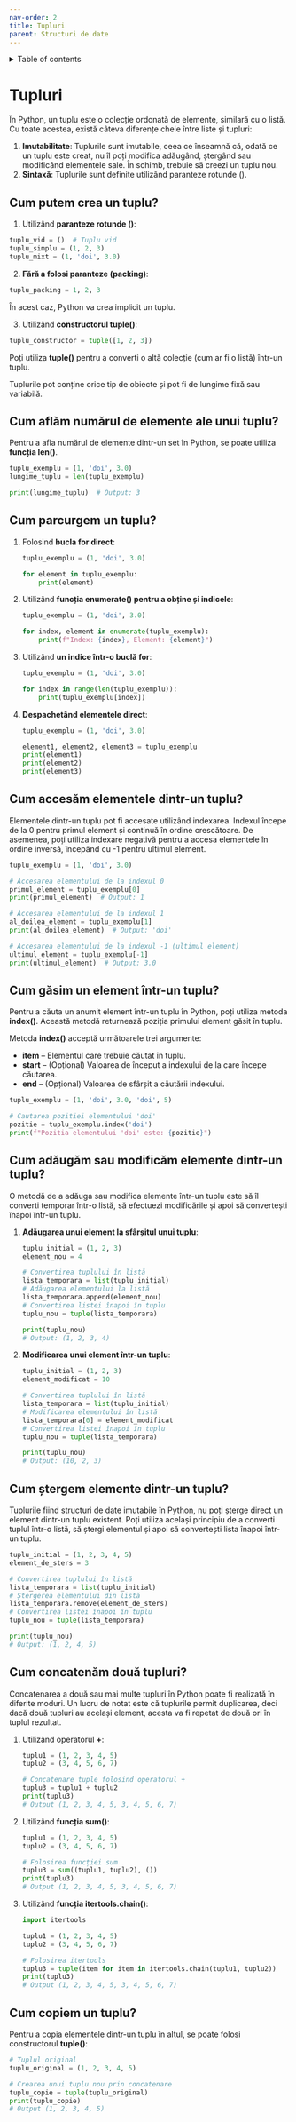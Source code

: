 ```yaml
---
nav-order: 2
title: Tupluri
parent: Structuri de date
---
```


<details markdown="block">
  <summary>
    Table of contents
  </summary>
  {: .text-delta }
1. TOC
{:toc}
</details>

# Tupluri

În Python, un tuplu este o colecție ordonată de elemente, similară cu o listă. Cu toate acestea, există câteva diferențe cheie între liste și tupluri:

1. **Imutabilitate**: Tuplurile sunt imutabile, ceea ce înseamnă că, odată ce un tuplu este creat, nu îl poți modifica adăugând, ștergând sau modificând elementele sale. În schimb, trebuie să creezi un tuplu nou.
2. **Sintaxă**: Tuplurile sunt definite utilizând paranteze rotunde ().

## Cum putem crea un tuplu?
1. Utilizând **paranteze rotunde ()**:
```python
tuplu_vid = ()  # Tuplu vid
tuplu_simplu = (1, 2, 3)
tuplu_mixt = (1, 'doi', 3.0)
```
2. **Fără a folosi paranteze (packing)**:
```python
tuplu_packing = 1, 2, 3
```
În acest caz, Python va crea implicit un tuplu.

3. Utilizând **constructorul tuple()**:
```python
tuplu_constructor = tuple([1, 2, 3])
```
Poți utiliza **tuple()** pentru a converti o altă colecție (cum ar fi o listă) într-un tuplu.

Tuplurile pot conține orice tip de obiecte și pot fi de lungime fixă sau variabilă.

## Cum aflăm numărul de elemente ale unui tuplu?
Pentru a afla numărul de elemente dintr-un set în Python, se poate utiliza **funcția len()**.
```python
tuplu_exemplu = (1, 'doi', 3.0)
lungime_tuplu = len(tuplu_exemplu)

print(lungime_tuplu)  # Output: 3
```

## Cum parcurgem un tuplu?
1. Folosind **bucla for direct**:
    ```python
    tuplu_exemplu = (1, 'doi', 3.0)

    for element in tuplu_exemplu:
        print(element)
    ```
2. Utilizând **funcția enumerate() pentru a obține și indicele**:
    ```python
    tuplu_exemplu = (1, 'doi', 3.0)

    for index, element in enumerate(tuplu_exemplu):
        print(f"Index: {index}, Element: {element}")
    ```
3. Utilizând **un indice într-o buclă for**:
    ```python
    tuplu_exemplu = (1, 'doi', 3.0)

    for index in range(len(tuplu_exemplu)):
        print(tuplu_exemplu[index])
    ```
4. **Despachetând elementele direct**:
    ```python
    tuplu_exemplu = (1, 'doi', 3.0)

    element1, element2, element3 = tuplu_exemplu
    print(element1)
    print(element2)
    print(element3)
    ```

## Cum accesăm elementele dintr-un tuplu?
Elementele dintr-un tuplu pot fi accesate utilizând indexarea. Indexul începe de la 0 pentru primul element și continuă în ordine crescătoare. De asemenea, poți utiliza indexare negativă pentru a accesa elementele în ordine inversă, începând cu -1 pentru ultimul element.
```python
tuplu_exemplu = (1, 'doi', 3.0)

# Accesarea elementului de la indexul 0
primul_element = tuplu_exemplu[0]
print(primul_element)  # Output: 1

# Accesarea elementului de la indexul 1
al_doilea_element = tuplu_exemplu[1]
print(al_doilea_element)  # Output: 'doi'

# Accesarea elementului de la indexul -1 (ultimul element)
ultimul_element = tuplu_exemplu[-1]
print(ultimul_element)  # Output: 3.0
```
## Cum găsim un element într-un tuplu?
Pentru a căuta un anumit element într-un tuplu în Python, poți utiliza metoda **index()**. Această metodă returnează poziția primului element găsit în tuplu.

Metoda **index()** acceptă următoarele trei argumente:

- **item** – Elementul care trebuie căutat în tuplu.
- **start** – (Opțional) Valoarea de început a indexului de la care începe căutarea.
- **end** – (Opțional) Valoarea de sfârșit a căutării indexului.
```python
tuplu_exemplu = (1, 'doi', 3.0, 'doi', 5)

# Cautarea pozitiei elementului 'doi'
pozitie = tuplu_exemplu.index('doi')
print(f"Pozitia elementului 'doi' este: {pozitie}")
```

## Cum adăugăm sau modificăm elemente dintr-un tuplu?
O metodă de a adăuga sau modifica elemente într-un tuplu este să îl converti temporar într-o listă, să efectuezi modificările și apoi să convertești înapoi într-un tuplu.
 
1. **Adăugarea unui element la sfârșitul unui tuplu**:
    ```python
    tuplu_initial = (1, 2, 3)
    element_nou = 4

    # Convertirea tuplului în listă
    lista_temporara = list(tuplu_initial)
    # Adăugarea elementului la listă
    lista_temporara.append(element_nou)
    # Convertirea listei înapoi în tuplu
    tuplu_nou = tuple(lista_temporara)

    print(tuplu_nou)
    # Output: (1, 2, 3, 4) 
    ```
2. **Modificarea unui element într-un tuplu**:
    ```python
    tuplu_initial = (1, 2, 3)
    element_modificat = 10

    # Convertirea tuplului în listă
    lista_temporara = list(tuplu_initial)
    # Modificarea elementului în listă
    lista_temporara[0] = element_modificat
    # Convertirea listei înapoi în tuplu
    tuplu_nou = tuple(lista_temporara)

    print(tuplu_nou)
    # Output: (10, 2, 3)
    ```

## Cum ștergem elemente dintr-un tuplu?
Tuplurile fiind structuri de date imutabile în Python, nu poți șterge direct un element dintr-un tuplu existent. Poți utiliza același principiu de a converti tuplul într-o listă, să ștergi elementul și apoi să convertești lista înapoi într-un tuplu.
```python
tuplu_initial = (1, 2, 3, 4, 5)
element_de_sters = 3

# Convertirea tuplului în listă
lista_temporara = list(tuplu_initial)
# Ștergerea elementului din listă
lista_temporara.remove(element_de_sters)
# Convertirea listei înapoi în tuplu
tuplu_nou = tuple(lista_temporara)

print(tuplu_nou)
# Output: (1, 2, 4, 5)
```

## Cum concatenăm două tupluri?
Concatenarea a două sau mai multe tupluri în Python poate fi realizată în diferite moduri. Un lucru de notat este că tuplurile permit duplicarea, deci dacă două tupluri au același element, acesta va fi repetat de două ori în tuplul rezultat.

1. Utilizând operatorul **+**:
    ```python
    tuplu1 = (1, 2, 3, 4, 5)
    tuplu2 = (3, 4, 5, 6, 7)

    # Concatenare tuple folosind operatorul +
    tuplu3 = tuplu1 + tuplu2
    print(tuplu3)
    # Output (1, 2, 3, 4, 5, 3, 4, 5, 6, 7)
    ```
2. Utilizând **funcția sum()**:
    ```python
    tuplu1 = (1, 2, 3, 4, 5)
    tuplu2 = (3, 4, 5, 6, 7)

    # Folosirea funcției sum
    tuplu3 = sum((tuplu1, tuplu2), ())
    print(tuplu3)
    # Output (1, 2, 3, 4, 5, 3, 4, 5, 6, 7)
    ```
3. Utilizând **funcția itertools.chain()**:
    ```python
    import itertools

    tuplu1 = (1, 2, 3, 4, 5)
    tuplu2 = (3, 4, 5, 6, 7)

    # Folosirea itertools
    tuplu3 = tuple(item for item in itertools.chain(tuplu1, tuplu2))
    print(tuplu3)
    # Output (1, 2, 3, 4, 5, 3, 4, 5, 6, 7)
    ```
    
## Cum copiem un tuplu?
Pentru a copia elementele dintr-un tuplu în altul, se poate folosi constructorul **tuple()**:
```python
# Tuplul original
tuplu_original = (1, 2, 3, 4, 5)

# Crearea unui tuplu nou prin concatenare
tuplu_copie = tuple(tuplu_original)
print(tuplu_copie)
# Output (1, 2, 3, 4, 5)
```

